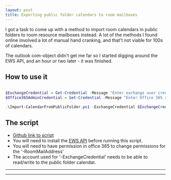 ```yaml
---
layout: post
title: Exporting public folder calendars to room mailboxes
---
```


I got a task to come up with a method to import room calendars in public folders to room resource mailboxes instead.
A lot of the methods I found online involved a lot of manual hand cranking, and that't not viable for 100s of calendars.

The outlook com-object didn't get me far so I started digging around the EWS API, and an hour or two later - it was finished.

## How to use it
```Powershell

$ExchangeCredential = Get-Credential -Message "Enter exchange user credential"
$Office365AdminCredential = Get-Credential -Message "Enter Office 365 admin credential"

.\Import-CalendarFromPublicFolder.ps1 -ExchangeCredential $ExchangeCredential -Office365AdminCredential $Office365AdminCredential -PublicFolderPath 'HR\Rooms\Meeting room 1' -RoomMailAddress meetingroom1@contoso.com -ChangePermissions

```
## The script

* [Github link to script](https://gist.github.com/AlexAsplund/93285b6a3c62be559eeec3abec4f3c4b)
* You will need to install the [EWS API](https://www.microsoft.com/en-us/download/details.aspx?id=42951) before running this script.
* You will need to have permission in office 365 to change permissions for the '-RoomMailAddress'
* The account used for '-ExchangeCredential' needs to be able to read/write to the public folder calendar.




****
----